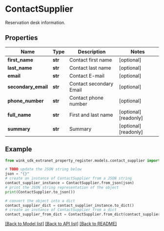 # ContactSupplier

Reservation desk information.

## Properties

Name | Type | Description | Notes
------------ | ------------- | ------------- | -------------
**first_name** | **str** | Contact first name | [optional] 
**last_name** | **str** | Contact last name | [optional] 
**email** | **str** | Contact E-mail | [optional] 
**secondary_email** | **str** | Contact secondary Email | [optional] 
**phone_number** | **str** | Contact phone number | [optional] 
**full_name** | **str** | First and last name | [optional] [readonly] 
**summary** | **str** | Summary | [optional] [readonly] 

## Example

```python
from wink_sdk_extranet_property_register.models.contact_supplier import ContactSupplier

# TODO update the JSON string below
json = "{}"
# create an instance of ContactSupplier from a JSON string
contact_supplier_instance = ContactSupplier.from_json(json)
# print the JSON string representation of the object
print(ContactSupplier.to_json())

# convert the object into a dict
contact_supplier_dict = contact_supplier_instance.to_dict()
# create an instance of ContactSupplier from a dict
contact_supplier_from_dict = ContactSupplier.from_dict(contact_supplier_dict)
```
[[Back to Model list]](../README.md#documentation-for-models) [[Back to API list]](../README.md#documentation-for-api-endpoints) [[Back to README]](../README.md)


